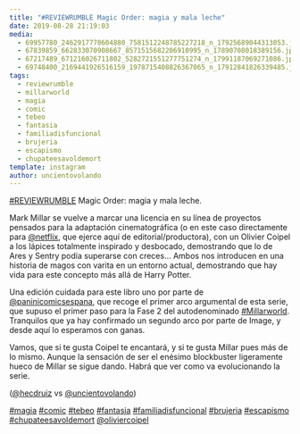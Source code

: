 ```yaml
---
title: "#REVIEWRUMBLE Magic Order: magia y mala leche"
date: 2019-08-28 21:19:03
media: 
  - 69957780_2462917770604880_7581512248785227218_n_17925689044313053.jpg
  - 67839859_662833070908667_8571515682206910995_n_17890708018389156.jpg
  - 67217489_671216026711802_5282721551277751274_n_17991187069271086.jpg
  - 69748400_2169441926516159_1978715408826367065_n_17912841826339485.jpg
tags: 
  - reviewrumble
  - millarworld
  - magia
  - comic
  - tebeo
  - fantasia
  - familiadisfuncional
  - brujeria
  - escapismo
  - chupateesavoldemort
template: instagram
author: uncientovolando
---
```


[#REVIEWRUMBLE](/tags/reviewrumble) Magic Order: magia y mala leche.


Mark Millar se vuelve a marcar una licencia en su línea de proyectos pensados para la adaptación cinematográfica (o en este caso directamente para [@netflix](https://instagram.com/netflix), que ejerce aquí de editorial/productora), con un Olivier Coipel a los lápices totalmente inspirado y desbocado, demostrando que lo de Ares y Sentry podía superarse con creces... Ambos nos introducen en una historia de magos con varita en un entorno actual, demostrando que hay vida para este concepto más allá de Harry Potter.


Una edición cuidada para este libro uno por parte de [@paninicomicsespana](https://instagram.com/paninicomicsespana), que recoge el primer arco argumental de esta serie, que supuso el primer paso para la Fase 2 del autodenominado [#Millarworld](/tags/millarworld). Tranquilos que ya hay confirmado un segundo arco por parte de Image, y desde aquí lo esperamos con ganas.


Vamos, que si te gusta Coipel te encantará, y si te gusta Millar pues más de lo mismo. Aunque la sensación de ser el enésimo blockbuster ligeramente hueco de Millar se sigue dando. Habrá que ver como va evolucionando la serie.


([@hecdruiz](https://instagram.com/hecdruiz) vs [@uncientovolando](https://instagram.com/uncientovolando))






[#magia](/tags/magia) [#comic](/tags/comic) [#tebeo](/tags/tebeo) [#fantasia](/tags/fantasia) [#familiadisfuncional](/tags/familiadisfuncional) [#brujeria](/tags/brujeria) [#escapismo](/tags/escapismo) [#chupateesavoldemort](/tags/chupateesavoldemort) [@oliviercoipel](https://instagram.com/oliviercoipel)
